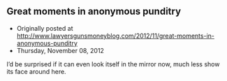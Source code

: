 ## Great moments in anonymous punditry

 * Originally posted at http://www.lawyersgunsmoneyblog.com/2012/11/great-moments-in-anonymous-punditry
 * Thursday, November 08, 2012

I’d be surprised if it can even look itself in the mirror now, much less show its face around here.